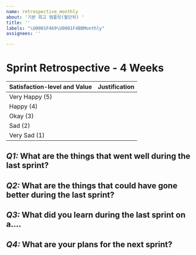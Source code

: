 ```yaml
---
name: retrospective_monthly
about: '기본 회고 템플릿(월단위) '
title: ''
labels: "\U0001F469‍\U0001F4BBMonthly"
assignees: ''

---
```


# Sprint Retrospective - 4 Weeks

| **Satisfaction-level  and Value** | **Justification** |
|:--|:--:|
| Very  Happy (5)                       |                         |
| Happy  (4)                               |                         |
| Okay  (3)                                 |                         |
| Sad  (2)                                   |                         |
| Very  Sad (1)                           |                         |

## *Q1:* What are the things that went well during the last sprint? 

## *Q2:* What are the things that could have gone better during the last sprint?

## *Q3:* What did you learn during the last sprint on a….

## *Q4:* What are your plans for the next sprint?

